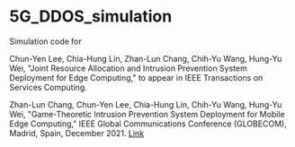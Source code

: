 # 5G_DDOS_simulation
Simulation code for

Chun-Yen Lee, Chia-Hung Lin, Zhan-Lun Chang, Chih-Yu Wang, Hung-Yu Wei, "Joint Resource Allocation and Intrusion Prevention System Deployment for Edge Computing," to appear in IEEE Transactions on Services Computing.

Zhan-Lun Chang, Chun-Yen Lee, Chia-Hung Lin, Chih-Yu Wang, Hung-Yu Wei, "Game-Theoretic Intrusion Prevention System Deployment for Mobile Edge Computing," IEEE Global Communications Conference (GLOBECOM), Madrid, Spain, December 2021. [Link](https://ieeexplore.ieee.org/document/9685866)
